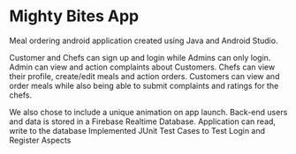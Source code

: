 # Mighty Bites App

Meal ordering android application created using Java and Android Studio.

Customer and Chefs can sign up and login while Admins can only login. Admin can view and action complaints about Customers. Chefs can view their profile, create/edit meals and action orders. Customers can view and order meals while also being able to submit complaints and ratings for the chefs.

We also chose to include a unique animation on app launch. Back-end users and data is stored in a Firebase Realtime Database. Application can read, write to the database Implemented JUnit Test Cases to Test Login and Register Aspects
